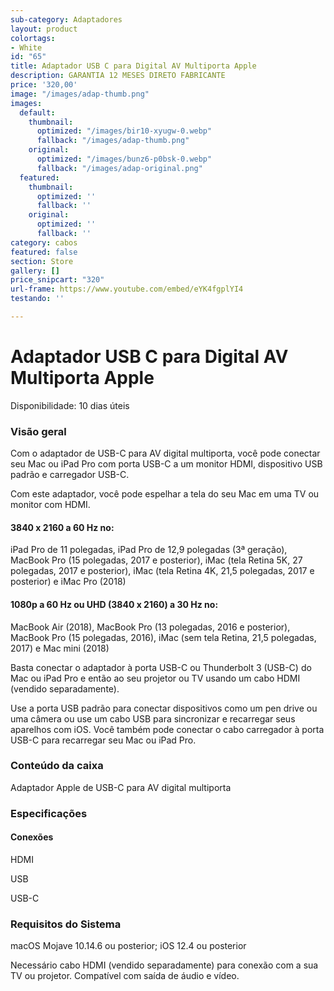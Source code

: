 ```yaml
---
sub-category: Adaptadores
layout: product
colortags:
- White
id: "65"
title: Adaptador USB C para Digital AV Multiporta Apple
description: GARANTIA 12 MESES DIRETO FABRICANTE
price: '320,00'
image: "/images/adap-thumb.png"
images:
  default:
    thumbnail:
      optimized: "/images/bir10-xyugw-0.webp"
      fallback: "/images/adap-thumb.png"
    original:
      optimized: "/images/bunz6-p0bsk-0.webp"
      fallback: "/images/adap-original.png"
  featured:
    thumbnail:
      optimized: ''
      fallback: ''
    original:
      optimized: ''
      fallback: ''
category: cabos
featured: false
section: Store
gallery: []
price_snipcart: "320"
url-frame: https://www.youtube.com/embed/eYK4fgplYI4
testando: ''

---
```

# Adaptador USB C para Digital AV Multiporta Apple

Disponibilidade: 10 dias úteis

### Visão geral

Com o adaptador de USB-C para AV digital multiporta, você pode conectar seu Mac ou iPad Pro com porta USB-C a um monitor HDMI, dispositivo USB padrão e carregador USB-C.

Com este adaptador, você pode espelhar a tela do seu Mac em uma TV ou monitor com HDMI.

#### 3840 x 2160 a 60 Hz no:

iPad Pro de 11 polegadas, iPad Pro de 12,9 polegadas (3ª geração), MacBook Pro (15 polegadas, 2017 e posterior), iMac (tela Retina 5K, 27 polegadas, 2017 e posterior), iMac (tela Retina 4K, 21,5 polegadas, 2017 e posterior) e iMac Pro (2018)

#### 1080p a 60 Hz ou UHD (3840 x 2160) a 30 Hz no:

MacBook Air (2018), MacBook Pro (13 polegadas, 2016 e posterior), MacBook Pro (15 polegadas, 2016), iMac (sem tela Retina, 21,5 polegadas, 2017) e Mac mini (2018)

Basta conectar o adaptador à porta USB-C ou Thunderbolt 3 (USB-C) do Mac ou iPad Pro e então ao seu projetor ou TV usando um cabo HDMI (vendido separadamente).

Use a porta USB padrão para conectar dispositivos como um pen drive ou uma câmera ou use um cabo USB para sincronizar e recarregar seus aparelhos com iOS. Você também pode conectar o cabo carregador à porta USB-C para recarregar seu Mac ou iPad Pro.

### Conteúdo da caixa

Adaptador Apple de USB-C para AV digital multiporta

### Especificações

#### Conexões

HDMI

USB

USB-C

### Requisitos do Sistema

macOS Mojave 10.14.6 ou posterior; iOS 12.4 ou posterior

Necessário cabo HDMI (vendido separadamente) para conexão com a sua TV ou projetor. Compatível com saída de áudio e vídeo.